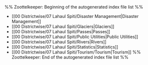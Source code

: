 %% Zoottelkeeper: Beginning of the autogenerated index file list  %%
-  [[00 Districtwise/07 Lahaul Spiti/Disaster Management|Disaster Management]]
-  [[00 Districtwise/07 Lahaul Spiti/Glaciers|Glaciers]]
-  [[00 Districtwise/07 Lahaul Spiti/Passes|Passes]]
-  [[00 Districtwise/07 Lahaul Spiti/Public Utilities|Public Utilities]]
-  [[00 Districtwise/07 Lahaul Spiti/Rivers|Rivers]]
-  [[00 Districtwise/07 Lahaul Spiti/Statistics|Statistics]]
-  [[00 Districtwise/07 Lahaul Spiti/Tourism/Tourism|Tourism]]
%% Zoottelkeeper: End of the autogenerated index file list  %%
